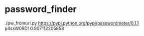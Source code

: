 # password_finder

./pw_fromurl.py https://pypi.python.org/pypi/passwordmeter/0.1.1
p4ssW0RD! 0.907112205858
